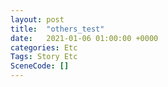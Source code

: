 ```yaml
---
layout: post
title:  "others_test"
date:   2021-01-06 01:00:00 +0000
categories: Etc
Tags: Story Etc
SceneCode: []
---
```

